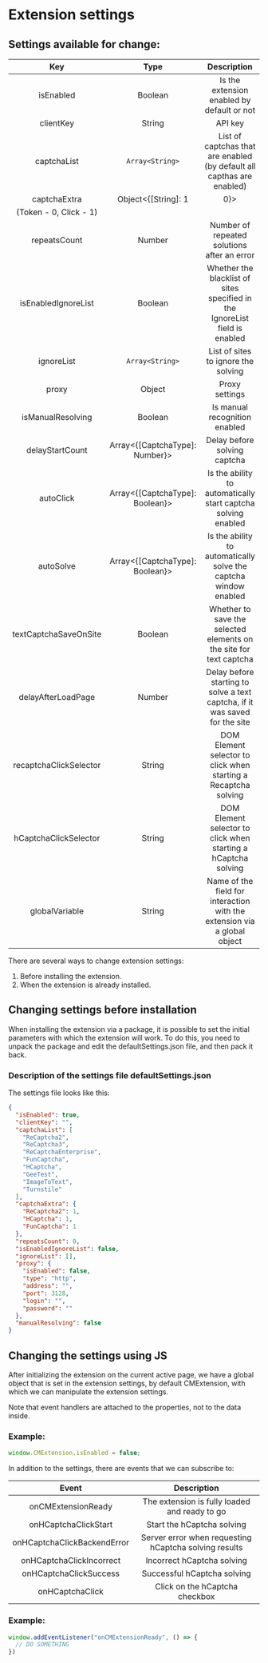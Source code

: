 ﻿# Extension settings

## Settings available for change:

|**Key**|**Type**|**Description**|
| :-: | :-: | :-: |
|isEnabled|Boolean|Is the extension enabled by default or not|
|clientKey|String|API key|
|captchaList|`Array<String>`|List of captchas that are enabled (by default all capthas are enabled)|
|captchaExtra|Object<{[String]: 1 | 0}>|List of captchas that can be solved by clicks
(Token - 0, Click - 1)|
|repeatsCount|Number|Number of repeated solutions after an error|
|isEnabledIgnoreList|Boolean|Whether the blacklist of sites specified in the IgnoreList field is enabled|
|ignoreList|`Array<String>`|List of sites to ignore the solving|
|proxy|Object|Proxy settings|
|isManualResolving|Boolean|Is manual recognition enabled|
|delayStartCount|Array<{[CaptchaType]: Number}>|Delay before solving captcha|
|autoClick|Array<{[CaptchaType]: Boolean}>|Is the ability to automatically start captcha solving enabled|
|autoSolve|Array<{[CaptchaType]: Boolean}>|Is the ability to automatically solve the captcha window enabled|
|textCaptchaSaveOnSite|Boolean|Whether to save the selected elements on the site for text captcha|
|delayAfterLoadPage|Number|Delay before starting to solve a text captcha, if it was saved for the site|
|recaptchaClickSelector|String|DOM Element selector to click when starting a Recaptcha solving|
|hCaptchaClickSelector|String|DOM Element selector to click when starting a hCaptcha solving|
|globalVariable|String|Name of the field for interaction with the extension via a global object|

There are several ways to change extension settings:
1. Before installing the extension.
2. When the extension is already installed.

## Changing settings before installation

When installing the extension via a package, it is possible to set the initial parameters with which the extension will work. To do this, you need to unpack the package and edit the defaultSettings.json file, and then pack it back.

### **Description of the settings file defaultSettings.json**

The settings file looks like this:

```json title="defaultSettings.json"
{
  "isEnabled": true,
  "clientKey": "",
  "captchaList": [
    "ReCaptcha2",
    "ReCaptcha3",
    "ReCaptchaEnterprise",
    "FunCaptcha",
    "HCaptcha",
    "GeeTest",
    "ImageToText",
    "Turnstile"
  ],
  "captchaExtra": {
    "ReCaptcha2": 1,
    "HCaptcha": 1,
    "FunCaptcha": 1
  },
  "repeatsCount": 0,
  "isEnabledIgnoreList": false,
  "ignoreList": [],
  "proxy": {
    "isEnabled": false,
    "type": "http",
    "address": "",
    "port": 3128,
    "login": "",
    "password": ""
  },
  "manualResolving": false
}
```
## Changing the settings using JS

After initializing the extension on the current active page, we have a global object that is set in the extension settings, by default CMExtension, with which we can manipulate the extension settings.

Note that event handlers are attached to the properties, not to the data inside.

### **Example:**
```js
window.CMExtension.isEnabled = false;
```

In addition to the settings, there are events that we can subscribe to:

|**Event**|**Description**|
| :-: | :-: |
|onCMExtensionReady|The extension is fully loaded and ready to go|
|onHCaptchaClickStart|Start the hCaptcha solving|
|onHCaptchaClickBackendError|Server error when requesting hCaptcha solving results|
|onHCaptchaClickIncorrect|Incorrect hCaptcha solving|
|onHCaptchaClickSuccess|Successful hCaptcha solving|
|onHCaptchaClick|Click on the hCaptcha checkbox|

### **Example:**

```js
window.addEventListener("onCMExtensionReady", () => {
  // DO SOMETHING
})
```
